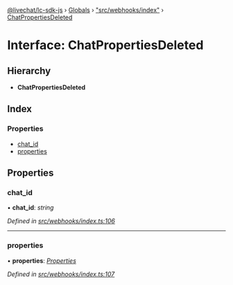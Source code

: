 [@livechat/lc-sdk-js](../README.md) › [Globals](../globals.md) › ["src/webhooks/index"](../modules/_src_webhooks_index_.md) › [ChatPropertiesDeleted](_src_webhooks_index_.chatpropertiesdeleted.md)

# Interface: ChatPropertiesDeleted

## Hierarchy

* **ChatPropertiesDeleted**

## Index

### Properties

* [chat_id](_src_webhooks_index_.chatpropertiesdeleted.md#chat_id)
* [properties](_src_webhooks_index_.chatpropertiesdeleted.md#properties)

## Properties

###  chat_id

• **chat_id**: *string*

*Defined in [src/webhooks/index.ts:106](https://github.com/livechat/lc-sdk-js/blob/de56f05/src/webhooks/index.ts#L106)*

___

###  properties

• **properties**: *[Properties](_src_objects_index_.properties.md)*

*Defined in [src/webhooks/index.ts:107](https://github.com/livechat/lc-sdk-js/blob/de56f05/src/webhooks/index.ts#L107)*
